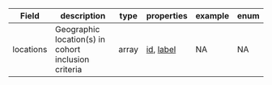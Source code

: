 |Field | description | type | properties | example | enum|
| ---| ---| ---| ---| ---| --- |
| locations | Geographic location(s) in cohort inclusion criteria | array | [id](./id.md), [label](./label.md) | NA | NA|
